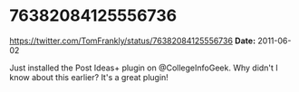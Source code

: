 # 76382084125556736
https://twitter.com/TomFrankly/status/76382084125556736
**Date:** 2011-06-02

Just installed the Post Ideas+ plugin on @CollegeInfoGeek. Why didn't I know about this earlier? It's a great plugin!
